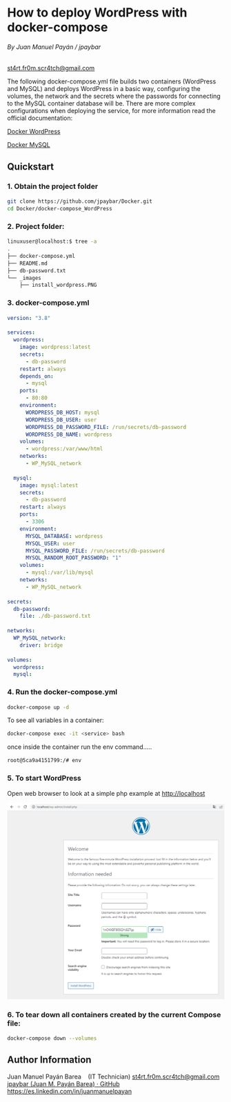 # How to deploy WordPress with docker-compose

###### By Juan Manuel Payán / jpaybar

st4rt.fr0m.scr4tch@gmail.com



The following docker-compose.yml file builds two containers (WordPress and MySQL) and deploys WordPress in a basic way, configuring the volumes, the network and the secrets where the passwords for connecting to the MySQL container database will be.
There are more complex configurations when deploying the service, for more information read the official documentation:

[Docker WordPress](https://hub.docker.com/_/wordpress)

[Docker MySQL](https://hub.docker.com/_/mysql)

## Quickstart

### 1. Obtain the project folder

```bash
git clone https://github.com/jpaybar/Docker.git
cd Docker/docker-compose_WordPress
```

### 2. Project folder:

```bash
linuxuser@localhost:$ tree -a
.
├── docker-compose.yml
├── README.md
├── db-password.txt
└── _images
    ├── install_wordpress.PNG

```

### 3. docker-compose.yml

```yml
version: "3.8"

services:
  wordpress:
    image: wordpress:latest
    secrets:
      - db-password
    restart: always
    depends_on:
      - mysql
    ports:
      - 80:80
    environment:
      WORDPRESS_DB_HOST: mysql
      WORDPRESS_DB_USER: user
      WORDPRESS_DB_PASSWORD_FILE: /run/secrets/db-password
      WORDPRESS_DB_NAME: wordpress
    volumes:
      - wordpress:/var/www/html
    networks:
      - WP_MySQL_network
    
  mysql:
    image: mysql:latest
    secrets:
      - db-password
    restart: always
    ports:
      - 3306
    environment:
      MYSQL_DATABASE: wordpress
      MYSQL_USER: user
      MYSQL_PASSWORD_FILE: /run/secrets/db-password
      MYSQL_RANDOM_ROOT_PASSWORD: "1"
    volumes:
      - mysql:/var/lib/mysql
    networks:
      - WP_MySQL_network
      
secrets:
  db-password:
    file: ./db-password.txt
      
networks:
  WP_MySQL_network:
    driver: bridge

volumes:
  wordpress:
  mysql:
```

### 4. Run the docker-compose.yml

```bash
docker-compose up -d
```

To see all variables in a container:

```bash
docker-compose exec -it <service> bash
```

once inside the container run the env command.....

```bash
root@5ca9a4151799:/# env
```



### 5. To start WordPress

Open web browser to look at a simple php example at [http://localhost](http://localhost/)

![install_wordpress.PNG](https://github.com/jpaybar/Docker/blob/main/docker-compose_WordPress/_images/install_wordpress.PNG)



### 6. To tear down all containers created by the current Compose file:

```bash
docker-compose down --volumes
```



## Author Information

Juan Manuel Payán Barea    (IT Technician) [st4rt.fr0m.scr4tch@gmail.com](mailto:st4rt.fr0m.scr4tch@gmail.com)
[jpaybar (Juan M. Payán Barea) · GitHub](https://github.com/jpaybar)
https://es.linkedin.com/in/juanmanuelpayan
